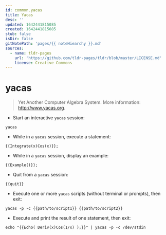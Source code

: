 ```yaml
---
id: common.yacas
title: Yacas
desc: ''
updated: 1642441815085
created: 1642441815085
stub: false
isDir: false
gitNotePath: 'pages/{{ noteHiearchy }}.md'
sources:
  - name: tldr-pages
    url: 'https://github.com/tldr-pages/tldr/blob/master/LICENSE.md'
    license: Creative Commons
---
```

# yacas

> Yet Another Computer Algebra System.
> More information: <http://www.yacas.org>.

- Start an interactive `yacas` session:

`yacas`

- While in a `yacas` session, execute a statement:

`{{Integrate(x)Cos(x)}};`

- While in a `yacas` session, display an example:

`{{Example()}};`

- Quit from a `yacas` session:

`{{quit}}`

- Execute one or more `yacas` scripts (without terminal or prompts), then exit:

`yacas -p -c {{path/to/script1}} {{path/to/script2}}`

- Execute and print the result of one statement, then exit:

`echo "{{Echo( Deriv(x)Cos(1/x) );}}" | yacas -p -c /dev/stdin`

